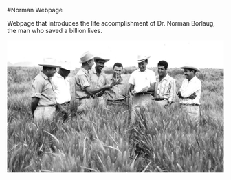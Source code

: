 #Norman Webpage

Webpage that introduces the life accomplishment of Dr. Norman Borlaug, the man who saved a billion lives. 

![Dr. Norman Borlaug](https://github.com/odekyc/Front_End/blob/master/Norman_FrontEnd/Norman.jpg)
